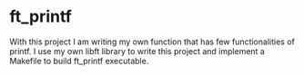 # ft_printf
With this project I am writing my own function that has few functionalities of printf.
I use my own libft library to write this project and implement a Makefile to build ft_printf executable.
